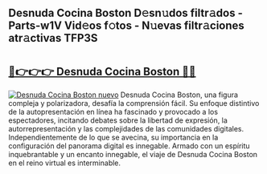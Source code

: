 ## Desnuda Cocina Boston D𝚎sn𝚞dos filtr𝚊dos - Parts-w1V Vid𝚎os f𝚘tos - N𝚞evas filtr𝚊ciones atr𝚊ctivas TFP3S

# <h2><a href="http://mbcvnoe.tromn.icu/?c=Desnuda+Cocina+Boston">🔗👉👉👉 Desnuda Cocina Boston 🔗🔗</a></h2>

[![Desnuda Cocina Boston nuevo](https://i.imgur.com/pEAQMta.gif)](http://mbcvnoe.tromn.icu/?c=Desnuda+Cocina+Boston)
Desnuda Cocina Boston, una figura compleja y polarizadora, desafía la comprensión fácil. Su enfoque distintivo de la autopresentación en línea ha fascinado y provocado a los espectadores, incitando debates sobre la libertad de expresión, la autorrepresentación y las complejidades de las comunidades digitales. Independientemente de lo que se avecina, su importancia en la configuración del panorama digital es innegable. Armado con un espíritu inquebrantable y un encanto innegable, el viaje de Desnuda Cocina Boston en el reino virtual es interminable.
